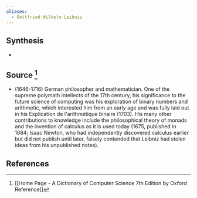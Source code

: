 ```yaml
---
aliases:
  - Gottfried Wilhelm Leibniz
---
```

## Synthesis
- 
## Source [^1]
- (1646-1716) German philosopher and mathematician. One of the supreme polymath intellects of the 17th century, his significance to the future science of computing was his exploration of binary numbers and arithmetic, which interested him from an early age and was fully laid out in his Explication de l'arithmétique binaire (1703). His many other contributions to knowledge include the philosophical theory of monads and the invention of calculus as it is used today (1675, published in 1684; Isaac Newton, who had independently discovered calculus earlier but did not publish until later, falsely contended that Leibniz had stolen ideas from his unpublished notes).
## References

[^1]: [[Home Page - A Dictionary of Computer Science 7th Edition by Oxford Reference]]